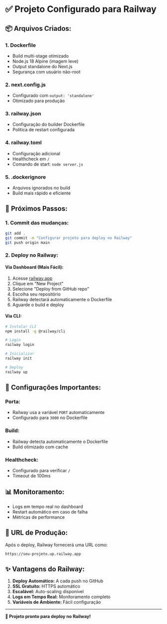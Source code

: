 # ✅ Projeto Configurado para Railway

## 📦 **Arquivos Criados:**

### 1. **Dockerfile**
- Build multi-stage otimizado
- Node.js 18 Alpine (imagem leve)
- Output standalone do Next.js
- Segurança com usuário não-root

### 2. **next.config.js**
- Configurado com `output: 'standalone'`
- Otimizado para produção

### 3. **railway.json**
- Configuração do builder Dockerfile
- Política de restart configurada

### 4. **railway.toml**
- Configuração adicional
- Healthcheck em `/`
- Comando de start: `node server.js`

### 5. **.dockerignore**
- Arquivos ignorados no build
- Build mais rápido e eficiente

## 🚀 **Próximos Passos:**

### 1. **Commit das mudanças:**
```bash
git add .
git commit -m "Configurar projeto para deploy no Railway"
git push origin main
```

### 2. **Deploy no Railway:**

#### **Via Dashboard (Mais Fácil):**
1. Acesse [railway.app](https://railway.app)
2. Clique em "New Project"
3. Selecione "Deploy from GitHub repo"
4. Escolha seu repositório
5. Railway detectará automaticamente o Dockerfile
6. Aguarde o build e deploy

#### **Via CLI:**
```bash
# Instalar CLI
npm install -g @railway/cli

# Login
railway login

# Inicializar
railway init

# Deploy
railway up
```

## 🔧 **Configurações Importantes:**

### **Porta:**
- Railway usa a variável `PORT` automaticamente
- Configurado para `3000` no Dockerfile

### **Build:**
- Railway detecta automaticamente o Dockerfile
- Build otimizado com cache

### **Healthcheck:**
- Configurado para verificar `/`
- Timeout de 100ms

## 📊 **Monitoramento:**

- Logs em tempo real no dashboard
- Restart automático em caso de falha
- Métricas de performance

## 🎯 **URL de Produção:**

Após o deploy, Railway fornecerá uma URL como:
```
https://seu-projeto.up.railway.app
```

## ✨ **Vantagens do Railway:**

1. **Deploy Automático:** A cada push no GitHub
2. **SSL Gratuito:** HTTPS automático
3. **Escalável:** Auto-scaling disponível
4. **Logs em Tempo Real:** Monitoramento completo
5. **Variáveis de Ambiente:** Fácil configuração

---

**🎊 Projeto pronto para deploy no Railway!**
